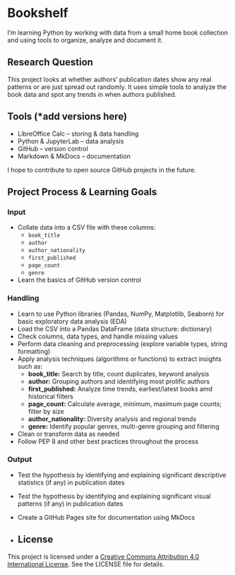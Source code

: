 # Bookshelf

I’m learning Python by working with data from a small home book collection and using tools to organize, analyze and document it.

## Research Question

This project looks at whether authors’ publication dates show any real patterns or are just spread out randomly. It uses simple tools to analyze the book data and spot any trends in when authors published.

## Tools (*add versions here)

- LibreOffice Calc – storing & data handling  
- Python & JupyterLab – data analysis
- GitHub – version control  
- Markdown & MkDocs – documentation  

I hope to contribute to open source GitHub projects in the future.

## Project Process & Learning Goals

### Input
- Collate data into a CSV file with these columns:
  - `book_title`
  - `author`
  - `author_nationality`
  - `first_published`
  - `page_count`
  - `genre`
- Learn the basics of GitHub version control

### Handling
- Learn to use Python libraries (Pandas, NumPy, Matplotlib, Seaborn) for basic exploratory data analysis (EDA)
- Load the CSV into a Pandas DataFrame (data structure: dictionary)
- Check columns, data types, and handle missing values
- Perform data cleaning and preprocessing (explore variable types, string formatting)
- Apply analysis techniques (algorithms or functions) to extract insights such as:
  - **book_title:** Search by title, count duplicates, keyword analysis
  - **author:** Grouping authors and identifying most prolific authors
  - **first_published:** Analyze time trends, earliest/latest books amd historical filters
  - **page_count:** Calculate average, minimum, maximum page counts; filter by size
  - **author_nationality:** Diversity analysis and regional trends
  - **genre:** Identify popular genres, multi-genre grouping and filtering
- Clean or transform data as needed
- Follow PEP 8 and other best practices throughout the process

### Output
- Test the hypothesis by identifying and explaining significant descriptive statistics (if any) in publication dates
- Test the hypothesis by identifying and explaining significant visual patterns (if any) in publication dates
- Create a GitHub Pages site for documentation using MkDocs

- ## License
This project is licensed under a [Creative Commons Attribution 4.0 International License](LICENSE). See the LICENSE file for details.

